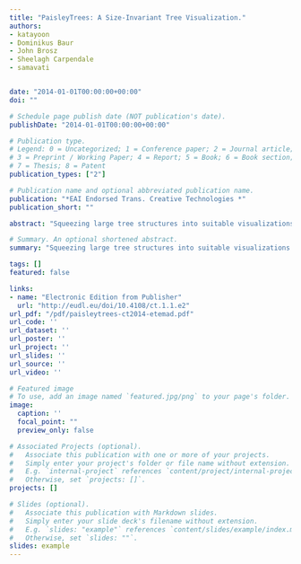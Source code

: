 ```yaml
---
title: "PaisleyTrees: A Size-Invariant Tree Visualization."
authors:
- katayoon
- Dominikus Baur
- John Brosz
- Sheelagh Carpendale
- samavati


date: "2014-01-01T00:00:00+00:00"
doi: ""

# Schedule page publish date (NOT publication's date).
publishDate: "2014-01-01T00:00:00+00:00"

# Publication type.
# Legend: 0 = Uncategorized; 1 = Conference paper; 2 = Journal article;
# 3 = Preprint / Working Paper; 4 = Report; 5 = Book; 6 = Book section;
# 7 = Thesis; 8 = Patent
publication_types: ["2"]

# Publication name and optional abbreviated publication name.
publication: "*EAI Endorsed Trans. Creative Technologies *"
publication_short: ""

abstract: "Squeezing large tree structures into suitable visualizations has been a perennial problem. In response to this challenge, we present PaisleyTrees, a size-invariant tree visualization. PaisleyTrees integrate node-of-interest focus with tree-cut presentations to support rapid tree navigation without resorting to zooming and panning. This visualization offers the ability to work with trees of arbitrary depth and breadth, and maintains legibility for displayed elements. These advantages are achieved by using a hybrid layout, inspired by traditional Paisley patterns, that combines node-link, nested and adjacency-based tree layout techniques, and offers both depth and breadth elision."

# Summary. An optional shortened abstract.
summary: "Squeezing large tree structures into suitable visualizations has been a perennial problem. In response to this challenge, we present PaisleyTrees, a size-invariant tree visualization. PaisleyTrees integrate node-of-interest focus with tree-cut presentations to support rapid tree navigation without resorting to zooming and panning. This visualization offers the ability to work with trees of arbitrary depth and breadth, and maintains legibility for displayed elements. These advantages are achieved..."

tags: []
featured: false

links:
- name: "Electronic Edition from Publisher"
  url: "http://eudl.eu/doi/10.4108/ct.1.1.e2"
url_pdf: "/pdf/paisleytrees-ct2014-etemad.pdf"
url_code: ''
url_dataset: ''
url_poster: ''
url_project: ''
url_slides: ''
url_source: ''
url_video: ''

# Featured image
# To use, add an image named `featured.jpg/png` to your page's folder. 
image:
  caption: ''
  focal_point: ""
  preview_only: false

# Associated Projects (optional).
#   Associate this publication with one or more of your projects.
#   Simply enter your project's folder or file name without extension.
#   E.g. `internal-project` references `content/project/internal-project/index.md`.
#   Otherwise, set `projects: []`.
projects: []

# Slides (optional).
#   Associate this publication with Markdown slides.
#   Simply enter your slide deck's filename without extension.
#   E.g. `slides: "example"` references `content/slides/example/index.md`.
#   Otherwise, set `slides: ""`.
slides: example
---
```

